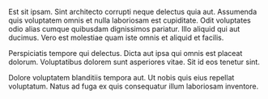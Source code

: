 Est sit ipsam. Sint architecto corrupti neque delectus quia aut. Assumenda quis voluptatem omnis et nulla laboriosam est cupiditate. Odit voluptates odio alias cumque quibusdam dignissimos pariatur. Illo aliquid qui aut ducimus. Vero est molestiae quam iste omnis et aliquid et facilis.
 Perspiciatis tempore qui delectus. Dicta aut ipsa qui omnis est placeat dolorum. Voluptatibus dolorem sunt asperiores vitae. Sit id eos tenetur sint.
 Dolore voluptatem blanditiis tempora aut. Ut nobis quis eius repellat voluptatum. Natus ad fuga ex quis consequatur illum laboriosam inventore.